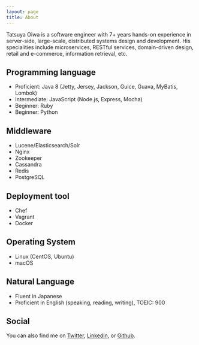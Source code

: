 ```yaml
---
layout: page
title: About
---
```


Tatsuya Oiwa is a software engineer with 7+ years hands-on experience in server-side, large-scale, distributed systems design and development. His specialities include microservices, RESTful services, domain-driven design, retail and e-commerce, information retrieval, etc.

## Programming language

- Proficient: Java 8 (Jetty, Jersey, Jackson, Guice, Guava, MyBatis, Lombok)
- Intermediate: JavaScript (Node.js, Express, Mocha)
- Beginner: Ruby
- Beginner: Python

## Middleware

- Lucene/Elasticsearch/Solr
- Nginx
- Zookeeper
- Cassandra
- Redis
- PostgreSQL

## Deployment tool

- Chef
- Vagrant
- Docker

## Operating System

- Linux (CentOS, Ubuntu)
- macOS

## Natural Language

- Fluent in Japanese
- Proficient in English (speaking, reading, writing), TOEIC: 900

## Social

You can also find me on [Twitter](https://twitter.com/tatsuyaoiw), [LinkedIn](https://www.linkedin.com/in/tatsuyaoiw), or [Github](https://github.com/tatsuyaoiw).
